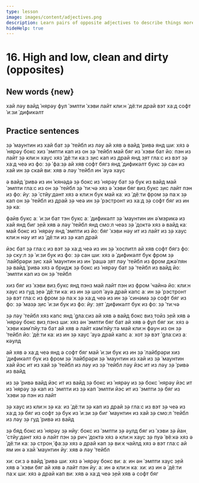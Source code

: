 ```yaml
---
type: lesson
image: images/content/adjectives.png
description: Learn pairs of opposite adjectives to describe things more effectively in English
hideHelp: true
---
```


# 16. High and low, clean and dirty (opposites)

## New words {new}

хай
лəу
вайд
ˈнярəу
фул
ˈэмпти
ˈхэви
лайт
клиːн
ˈдёːти
драй
вэт
хаːд
софт
ˈиːзи
ˈдификəлт

## Practice sentences

з̣ə ˈмаунтин из хай бат з̣ə ˈтейбл из лəу
ай хяв ə вайд ˈривə янд шиː хяз ə ˈнярəу бокс
хиз ˈэмпти кап из он з̣ə ˈтейбл
май бяг из ˈхэви бат йоː пэн из лайт
з̣ə клиːн хаус хяз ˈдёːти каːз
з̣ис кап из драй янд з̣ят глаːс из вэт
з̣ə хаːд чеə из фоː з̣ə ˈфаːз̣ə
ай хяв софт бягз янд ˈдификəлт букс
з̣ə сан из хай ин з̣ə скай
виː хяв ə лəу ˈтейбл ин ˈауə хаус

ə вайд ˈривə из ин ˈкянəдə
з̣ə бокс из ˈнярəу бат з̣ə бук из вайд
май ˈэмпти глаːс из он з̣ə ˈтейбл
з̣ə ˈтиːчə хяз ə ˈхэви бяг виз̣ букс
з̣ис лайт пэн из фоː йуː
з̣ə ˈстйуːдəнт хяз ə клиːн бук
май каː из ˈдёːти фром з̣ə паːк
з̣ə кап он з̣ə ˈтейбл из драй
з̣ə чеə ин з̣ə ˈрэстронт из хаːд
з̣ə софт бяг из ин з̣ə каː

файв букс аː ˈиːзи бат тэн букс аː ˈдификəлт
з̣ə ˈмаунтин ин əˈмэрикə из хай янд биг
з̣ей хяв ə лəу ˈтейбл янд смоːл чеəз
з̣ə ˈдоктə хяз ə вайд каː
май бокс из ˈнярəу янд ˈэмпти
из йоː бяг ˈхэви
нəу ит из лайт
из з̣ə хаус клиːн
нəу ит из ˈдёːти
из з̣ə кап драй

йэс бат з̣ə глаːс из вэт
з̣ə хаːд чеə из ин з̣ə ˈхоспитл
ай хяв софт бягз фоː з̣ə скуːл
з̣ə ˈиːзи бук из фоː з̣ə сан
шиː хяз ə ˈдификəлт бук фром з̣ə ˈлайбрəри
з̣ис хай ˈмаунтин из ин ˈрашə
з̣ят лəу ˈтейбл из фром джəˈпян
з̣ə вайд ˈривə хяз ə бридж
з̣ə бокс из ˈнярəу бат з̣ə ˈтейбл из вайд
йоː ˈэмпти кап из он з̣ə ˈтейбл

хиз бяг из ˈхэви виз̣ букс янд пэнз
май лайт пэн из фром ˈчайнə
йоː клиːн хаус из гуд
з̣еə ˈдёːти каː из ин з̣ə шоп
ˈауə драй капс аː ин з̣ə ˈрэстронт
з̣ə вэт глаːс из фром з̣ə паːк
з̣ə хаːд чеə из ин з̣ə ˈсинəмə
з̣ə софт бяг из фоː з̣ə ˈмаз̣ə
з̣ис ˈиːзи бук из фоː йуː
з̣ят ˈдификəлт бук из фоː з̣ə ˈтиːчə

з̣ə лəу ˈтейбл хяз капс янд ˈgлаːсиз
ай хяв ə вайд бокс виз̣ тойз
з̣ей хяв ə ˈнярəу бокс виз̣ пэнз
шиː хяз əн ˈэмпти бяг бат ай хяв ə фул бяг
хиː хяз ə ˈхэви кəмˈпйуːтə бат ай хяв ə лайт кəмˈпйуːтə
май клиːн фəун из он з̣ə ˈтейбл
йоː ˈдёːти каː из ин з̣ə хаус
ˈауə драй капс аː хот
з̣ə вэт ˈgлаːсиз аː кəулд

ай хяв ə хаːд чеə янд ə софт бяг
май ˈиːзи бук из ин з̣ə ˈлайбрəри
хиз ˈдификəлт бук из фром з̣ə ˈлайбрəри
з̣ə ˈмаунтин из хай
из з̣ə ˈмаунтин хай
йэс ит из хай
з̣ə ˈтейбл из лəу
из з̣ə ˈтейбл лəу
йэс ит из лəу
з̣ə ˈривə из вайд

из з̣ə ˈривə вайд
йэс ит из вайд
з̣ə бокс из ˈнярəу
из з̣ə бокс ˈнярəу
йэс ит из ˈнярəу
з̣ə кап из ˈэмпти
из з̣ə кап ˈэмпти
йэс ит из ˈэмпти
з̣ə бяг из ˈхэви
з̣ə пэн из лайт

з̣ə хаус из клиːн
з̣ə каː из ˈдёːти
з̣ə кап из драй
з̣ə глаːс из вэт
з̣ə чеə из хаːд
з̣ə бяг из софт
з̣ə бук из ˈиːзи
з̣ə биг ˈмаунтин из хай
з̣ə смоːл ˈтейбл из лəу
з̣ə гуд ˈривə из вайд

з̣ə бяд бокс из ˈнярəу
з̣ə нйуː бокс из ˈэмпти
з̣ə əулд бяг из ˈхэви
з̣ə йан̣ ˈстйуːдəнт хяз ə лайт пэн
з̣ə рич ˈдоктə хяз ə клиːн хаус
з̣ə пуə ˈвёːкə хяз ə ˈдёːти каː
з̣ə строн̣ ˈфаːз̣ə хяз ə драй кап
з̣ə виːк чайлд хяз ə вэт глаːс
ай ям ин ə хай ˈмаунтин
йуː хяв ə лəу ˈтейбл

хиː сиːз ə вайд ˈривə
шиː хяз ə ˈнярəу бокс
виː аː ин əн ˈэмпти хаус
з̣ей хяв ə ˈхэви бяг
ай хяв ə лайт пэн
йуː аː ин ə клиːн каː
хиː из ин ə ˈдёːти паːк
шиː хяз ə драй кап
виː хяв ə хаːд чеə
з̣ей хяв ə софт бяг
